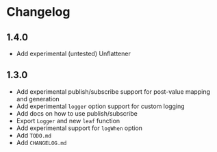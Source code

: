 # Changelog

## 1.4.0

- Add experimental (untested) Unflattener

## 1.3.0

- Add experimental publish/subscribe support for post-value mapping and generation
- Add experimental `logger` option support for custom logging
- Add docs on how to use publish/subscribe
- Export `Logger` and new `leaf` function
- Add experimental support for `logWhen` option
- Add `TODO.md`
- Add `CHANGELOG.md`